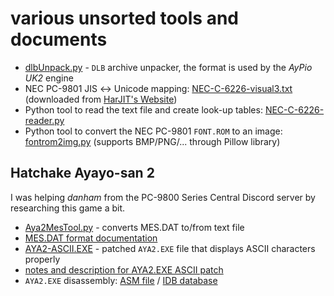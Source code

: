 # various unsorted tools and documents

- [dlbUnpack.py](dlbUnpack.py) - `DLB` archive unpacker, the format is used by the *AyPio UK2* engine
- NEC PC-9801 JIS ↔ Unicode mapping: [NEC-C-6226-visual3.txt](NEC-C-6226-visual3.txt) (downloaded from [HarJIT's Website](https://harjit.moe/jismappings.html))
- Python tool to read the text file and create look-up tables: [NEC-C-6226-reader.py](NEC-C-6226-reader.py)
- Python tool to convert the NEC PC-9801 `FONT.ROM` to an image: [fontrom2img.py](fontrom2img.py) (supports BMP/PNG/... through Pillow library)

## Hatchake Ayayo-san 2

I was helping *danham* from the PC-9800 Series Central Discord server by researching this game a bit.

- [Aya2MesTool.py](Aya2MesTool.py) - converts MES.DAT to/from text file
- [MES.DAT format documentation](Aya2MesFormat.txt)
- [AYA2-ASCII.EXE](AYA2-ASCII.EXE) - patched `AYA2.EXE` file that displays ASCII characters properly
- [notes and description for AYA2.EXE ASCII patch](Aya2-ASCII-Patch.md)
- `AYA2.EXE` disassembly: [ASM file](AYA2-DEC.asm) / [IDB database](AYA2-DEC.idb)
